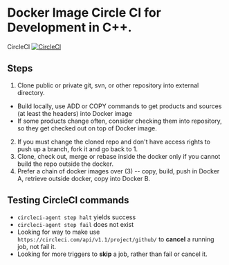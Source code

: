 Docker Image Circle CI for Development in C++.
==============================================

CircleCI [![CircleCI](https://circleci.com/gh/sprax/diccid.svg?style=svg)](https://circleci.com/gh/sprax/diccid)

## Steps
1. Clone public or private git, svn, or other repository into external directory.
  - Build locally, use ADD or COPY commands to get products and sources (at least the headers) into Docker image
  - If some products change often, consider checking them into repository, so they get checked out on top of Docker image. 
2. If you must change the cloned repo and don't have access rights to push up a branch, fork it and go back to 1.
3. Clone, check out, merge or rebase inside the docker only if you cannot build the repo outside the docker.
4. Prefer a chain of docker images over (3) -- copy, build, push in Docker A, retrieve outside docker, copy into Docker B.

## Testing CircleCI commands
- `circleci-agent step halt` yields success
- `circleci-agent step fail` does not exist
- Looking for way to make use `https://circleci.com/api/v1.1/project/github/` to **cancel** a running job, not fail it.
- Looking for more triggers to **skip** a job, rather than fail or cancel it. 

